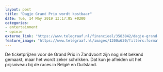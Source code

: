 ```yaml
---
layout: post
title: "Dagje Grand Prix wordt kostbaar"
date: Tue, 14 May 2019 13:17:05 +0200
categories: 
- entertainment 
- opinie 
externe_link: "https://www.telegraaf.nl/financieel/3583842/dagje-grand-prix-wordt-kostbaar"
feature_image: "https://www.telegraaf.nl/images/1200x630/filters:format(jpeg):quality(80)/cdn-kiosk-api.telegraaf.nl/140142e0-763e-11e9-bf6e-02d1dbdc35d1.jpg"
---
```


<p class="intro">De ticketprijzen voor de Grand Prix in Zandvoort zijn nog niet bekend gemaakt, maar het wordt zeker schrikken. Dat kun je afleiden uit het prijsniveau bij de races in België en Duitsland.</p>
